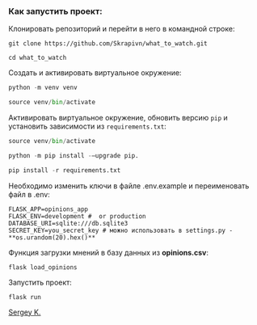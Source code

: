 ### Как запустить проект:

Клонировать репозиторий и перейти в него в командной строке:

```
git clone https://github.com/Skrapivn/what_to_watch.git
```

```
cd what_to_watch
```

Cоздать и активировать виртуальное окружение:

```python
python -m venv venv
```

```python
source venv/bin/activate
```

Активировать виртуальное окружение, обновить версию ```pip``` и установить зависимости из ```requirements.txt```:

```python
source venv/bin/activate
```

```python
python -m pip install -–upgrade pip.
```

```python
pip install -r requirements.txt
```

Необходимо изменить ключи в файле .env.example и переименовать файл в .env:
```
FLASK_APP=opinions_app
FLASK_ENV=development #  or production
DATABASE_URI=sqlite:///db.sqlite3
SECRET_KEY=you_secret_key # можно использовать в settings.py - **os.urandom(20).hex()**
```

Функция загрузки мнений в базу данных из **opinions.csv**:

```
flask load_opinions  
```

Запустить проект:

```
flask run
```

[Sergey K.](https://github.com/skrapivn/)
